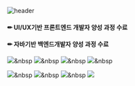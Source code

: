 

<!--
**eing98/eing98** is a ✨ _special_ ✨ repository because its `README.md` (this file) appears on your GitHub profile.

Here are some ideas to get you started:

- 🔭 I’m currently working on ...
- 🌱 I’m currently learning ...
- 👯 I’m looking to collaborate on ...
- 🤔 I’m looking for help with ...
- 💬 Ask me about ...
- 📫 How to reach me: ...
- 😄 Pronouns: ...
- ⚡ Fun fact: ...
-->
![header](https://capsule-render.vercel.app/api?type=wave&color=auto&height=300&section=header&text=Soyeung%20Yun&fontSize=90)


#### ✏ UI/UX기반 프론트엔드 개발자 양성 과정 수료
#### ✏ 자바기반 백엔드개발자 양성 과정 수료

<img src="https://img.shields.io/badge/Java-3766AB?style=flat&logo=Java&logoColor=#007396"/>&nbsp
<img src="https://img.shields.io/badge/Spring-3766AB?style=flat&logo=Spring&logoColor=#000"/>&nbsp
<img src="https://img.shields.io/badge/MySQL-3766AB?style=flat&logo=MySQL&logoColor=#4479A1"/>&nbsp
<img src="https://img.shields.io/badge/Oracle-3766AB?style=flat&logo=Oracle&logoColor=#F80000"/>&nbsp



<img src="https://img.shields.io/badge/HTML5-3766AB?style=flat&logo=HTML5&logoColor=#E34F26"/>&nbsp
<img src="https://img.shields.io/badge/CSS3-3766AB?style=flat&logo=CSS3&logoColor=#1572B6"/>&nbsp
<img src="https://img.shields.io/badge/JavaScript-3766AB?style=flat&logo=JavaScript&logoColor=#F7DF1E"/>&nbsp
<img src="https://img.shields.io/badge/jQuery-3766AB?style=flat&logo=jQuery&logoColor=#0769AD"/>


